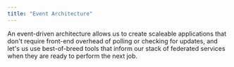```yaml
---
title: "Event Architecture"
---
```


An event-driven architecture allows us to create scaleable applications that don't require front-end overhead of polling or checking for updates, and let's us use best-of-breed tools that inform our stack of federated services when they are ready to perform the next job.

